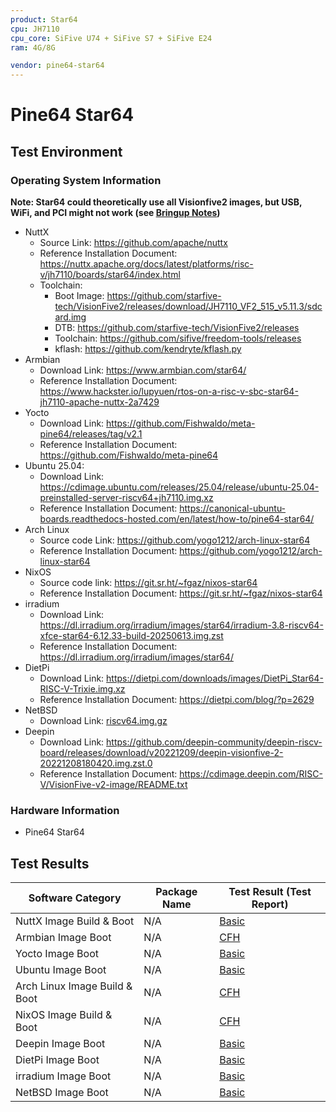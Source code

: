```yaml
---
product: Star64
cpu: JH7110
cpu_core: SiFive U74 + SiFive S7 + SiFive E24
ram: 4G/8G

vendor: pine64-star64
---
```


# Pine64 Star64

## Test Environment

### Operating System Information

**Note: Star64 could theoretically use all Visionfive2 images, but USB, WiFi, and PCI might not work (see [Bringup Notes](https://wiki.pine64.org/wiki/STAR64))**

- NuttX
    - Source Link: https://github.com/apache/nuttx
    - Reference Installation Document: https://nuttx.apache.org/docs/latest/platforms/risc-v/jh7110/boards/star64/index.html
    - Toolchain:
        - Boot Image: https://github.com/starfive-tech/VisionFive2/releases/download/JH7110_VF2_515_v5.11.3/sdcard.img
        - DTB: https://github.com/starfive-tech/VisionFive2/releases
        - Toolchain: https://github.com/sifive/freedom-tools/releases
        - kflash: https://github.com/kendryte/kflash.py
- Armbian
    - Download Link: https://www.armbian.com/star64/
    - Reference Installation Document: https://www.hackster.io/lupyuen/rtos-on-a-risc-v-sbc-star64-jh7110-apache-nuttx-2a7429
- Yocto
    - Download Link: https://github.com/Fishwaldo/meta-pine64/releases/tag/v2.1
    - Reference Installation Document: https://github.com/Fishwaldo/meta-pine64
- Ubuntu 25.04:
    - Download Link: https://cdimage.ubuntu.com/releases/25.04/release/ubuntu-25.04-preinstalled-server-riscv64+jh7110.img.xz
    - Reference Installation Document: https://canonical-ubuntu-boards.readthedocs-hosted.com/en/latest/how-to/pine64-star64/
- Arch Linux
    - Source code Link: https://github.com/yogo1212/arch-linux-star64
    - Reference Installation Document: https://github.com/yogo1212/arch-linux-star64
- NixOS
    - Source code link: https://git.sr.ht/~fgaz/nixos-star64
    - Reference Installation Document: https://git.sr.ht/~fgaz/nixos-star64
- irradium
    - Download Link: https://dl.irradium.org/irradium/images/star64/irradium-3.8-riscv64-xfce-star64-6.12.33-build-20250613.img.zst
    - Reference Installation Document: https://dl.irradium.org/irradium/images/star64/
- DietPi
    - Download Link: https://dietpi.com/downloads/images/DietPi_Star64-RISC-V-Trixie.img.xz
    - Reference Installation Document: https://dietpi.com/blog/?p=2629
- NetBSD
    - Download Link: [riscv64.img.gz](https://nyftp.netbsd.org/pub/NetBSD-daily/HEAD/latest/riscv-riscv64/binary/gzimg/)
- Deepin
    - Download Link: https://github.com/deepin-community/deepin-riscv-board/releases/download/v20221209/deepin-visionfive-2-20221208180420.img.zst.0
    - Reference Installation Document: https://cdimage.deepin.com/RISC-V/VisionFive-v2-image/README.txt

### Hardware Information

- Pine64 Star64

## Test Results

| Software Category             | Package Name | Test Result (Test Report) |
| ----------------------------- | ------------ | ------------------------- |
| NuttX Image Build & Boot      | N/A          | [Basic][NuttX]            |
| Armbian Image Boot            | N/A          | [CFH][Armbian]            |
| Yocto Image Boot              | N/A          | [Basic][Yocto]            |
| Ubuntu Image Boot             | N/A          | [Basic][Ubuntu]           |
| Arch Linux Image Build & Boot | N/A          | [CFH][ArchLinux]          |
| NixOS Image Build & Boot      | N/A          | [CFH][NixOS]              |
| Deepin Image Boot             | N/A          | [Basic][Deepin]           |
| DietPi Image Boot             | N/A          | [Basic][DietPi]           |
| irradium Image Boot           | N/A          | [Basic][irradium]         |
| NetBSD Image Boot             | N/A          | [Basic][NetBSD]           |

[NuttX]: ./NuttX/README.md
[NixOS]: ./NixOS/README.md
[Armbian]: ./Armbian/README.md
[Yocto]: ./Yocto/README.md
[Ubuntu]: ./Ubuntu/README.md
[ArchLinux]: ./ArchLinux/README.md
[Deepin]: ./Deepin/README.md
[DietPi]: ./DietPi/README.md
[irradium]: ./irradium/README.md
[NetBSD]: ./NetBSD/README.md
